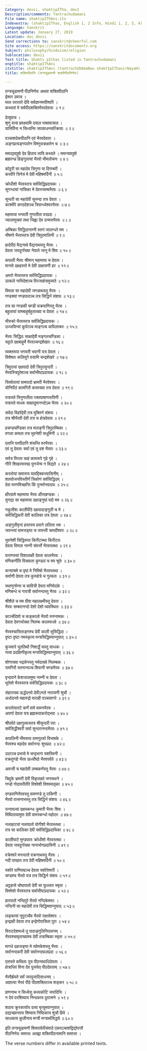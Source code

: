 ```yaml
---
Category: devii, shaktipITha, devI
Description/comments: Tantrachudamani
File name: shaktipIThAni.itx
Indexextra: (shaktipIThas, English 1, 2 Info, Hindi 1, 2, 3, 4)
Language: Sanskrit
Latest update: January 27, 2019
Location: doc_devii
Send corrections to: sanskrit@cheerful.com
Site access: https://sanskritdocuments.org
Subject: philosophy/hinduism/religion
Sublocation: devii
Text title: Shakti pIthas listed in Tantrachudamani
engtitle: shaktipIThAni
itxtitle: shaktipIThAni (tantrachUDAmaNau shaktIpIThanirNayaH)
title: शक्तिपीठानि (तन्त्रचूडामणौ शक्तीपीठनिर्णयः)

---
```

  
 तन्त्रचूडामणौ पीठनिर्णयः अथवा शक्तिपीठानि   
ईश्वर उवाच ।  
मातः परात्परे देवि सर्वज्ञानमयीश्वरि ।  
कथ्यतां मे सर्वपीठशक्तिभैरवदेवताः ॥ १॥  
  
देव्युवाच ।  
शृणु वत्स प्रवक्ष्यामि दयाल भक्तवत्सल ।  
याभिर्विना न सिध्यन्ति जपसाधनसत्क्रियाः ॥ २॥  
  
पञ्चाशदेकपीठानि एवं भैरवदेवताः ।  
अङ्गप्रत्यङ्गपातेन विष्णुचक्रक्षतेन च ॥ ३॥  
  
ममाद्यवपुषो देव हिताय त्वयि कथ्यते । ममान्यवपुषो  
ब्रह्मरन्ध्रं हिङ्गुलायां भैरवो भीमलोचनः ॥ ४॥  
  
कोट्टरी सा महादेव त्रिगुणा या दिगम्बरी ।  
करवीरे त्रिनेत्रं मे देवी महिषमर्दिनी ॥ ५॥  
  
क्रोधीशो भैरवस्तत्र सर्वसिद्धिप्रदायकः ।  
सुगन्धायां नासिका मे देवस्त्र्यम्बभैरवः ॥ ६॥  
  
सुन्दरी सा महादेवी सुनन्दा तत्र देवता ।  
काश्मीरे कण्ठदेशञ्च त्रिसन्ध्येश्वरभैरवः ॥ ७॥  
  
महामाया भगवती गुणातीता वरप्रदा ।  
ज्वालामुख्यां तथा जिह्वा देव उन्मत्तभैरवः ॥ ८॥  
  
अम्बिका सिद्धिदानाम्नी स्तनं जालन्धरे मम ।  
भीषणो भैरवस्तत्र देवी त्रिपुरमालिनी ॥ ९॥  
  
हार्दपीठं वैद्यनाथे वैद्यनाथस्तु भैरवः ।  
देवता जयदुर्गाख्या नेपाले जानु मे शिव ॥ १०॥  
  
कपाली भैरवः श्रीमान् महामाया च देवता ।  
मानसे दक्षहस्तो मे देवी दाक्षायणी हर ॥ ११॥  
  
अमरो भैरवस्तत्र सर्वसिद्धिप्रदायकः ।  
उत्कले नाभिदेशञ्च विरजाक्षेत्रमुच्यते ॥ १२॥  
  
विमला सा महादेवी जगन्नाथस्तु भैरवः ।  
गण्डक्यां गण्डपातञ्च तत्र सिद्धिर्न संशयः ॥ १३॥  
  
तत्र सा गण्डकी चण्डी चक्रपाणिस्तु भैरवः ।  
बहुलायां वामबाहुर्बहुलाख्या च देवता ॥ १४॥  
  
भीरुको भैरवस्तत्र सर्वसिद्धिप्रदायकः ।  
उज्जयिन्यां कूर्परञ्च माङ्गल्य कपिलाम्बरः ॥ १५॥  
  
भैरवः सिद्धिदः साक्षाद्देवी मङ्गलचण्डिका ।  
चट्टले दक्षबाहुर्मे भैरवञ्चन्द्रशेखरः ॥ १६॥  
  
व्यक्तरूपा भगवती भवानी यत्र देवता ।  
विशेषतः कलियुगे वसामि चन्द्रशेखरे ॥ १७॥  
  
त्रिपुरायां दक्षपादो देवी त्रिपुरसुन्दरी ।  
भैरवस्त्रिपुरेशञ्च सर्वाभीष्टप्रदायकः ॥ १८॥  
  
त्रिस्रोतायां वामपादो भ्रामरी भैरवेश्वरः ।  
योनिपीठं कामगिरौ कामाख्या तत्र देवता ॥ १९॥  
  
यत्रास्ते त्रिगुणातीता रक्तपाषाणरूपिणी ।  
यत्रास्ते माधवः साक्षादुमानन्दोऽथ भैरवः ॥ २०॥  
  
सर्वदा विहरेद्देवी तत्र मुक्तिर्न संशयः ।  
तत्र श्रीभैरवी देवी तत्र च क्षेत्रदेवता ॥ २१॥  
  
प्रचण्डचण्डिका तत्र मातङ्गी त्रिपुराम्बिका ।  
वगला कमला तत्र भुवनेशी सधूमिनी ॥ २२॥  
  
एतानि परपीठानि शंसन्ति वरभैरवाः ।  
एवं तु देवताः सर्वा एवं तु दश भैरवाः ॥ २३॥  
  
सर्वत्र विरला चाहं कामरूपे गृहे गृहे ।  
गौरि शिखरमारुह्य पुनर्जन्म न विद्यते ॥ २४॥  
  
करतोयां समारम्य यावद्दिक्करवासिनीम् ।  
शतयोजनविस्तीर्णं त्रिकोणं सर्वसिद्धिदम् ।  
देवा मरणमिच्छन्ति किं पुनर्मानवादयः ॥ २५॥  
  
क्षीरग्रामे महामाया भैरवः क्षीरखण्डकः ।  
युगद्या सा महामाया दक्षाङ्गुष्ठं पदो मम ॥ २६॥  
  
नकुलीशः कालीपीठे दक्षपादाङ्गुली च मे ।  
सर्वसिद्धिकरी देवी कालिका तत्र देवता ॥ २७॥  
  
अङ्गुलीवृन्दं हस्तस्य प्रयागे ललिता भवः ।  
जयन्त्यां वामजङ्घा च जयन्ती क्रमदीश्वरः ॥ २८॥  
  
भुवनेशी सिद्धिरूपा किरीटस्था किरीटतः  
देवता विमला नाम्नी संवर्त्तो भैरवस्तथा ॥ २९॥  
  
वाराणस्यां विशालाक्षी देवता कालभैरवः ।  
मणिकर्णीति विख्याता कुण्डलं च मम श्रुतेः ॥ ३०॥  
  
कन्याश्रमे च पृष्ठं मे निमिषो भैरवस्तथा ।  
सर्वाणी देवता तत्र कुरुक्षेत्रे च गुल्फतः ॥ ३१॥  
  
स्थाणुर्नाम्ना च सावित्री देवता मणिवेदके ।  
मणिबन्धे च गायत्री सर्वानन्दस्तु भैरवः ॥ ३२॥  
  
श्रीशैले च मम ग्रीवा महालक्ष्मीस्तु देवता ।  
भैरवः सम्बरानन्दो देशो देशो व्यवस्थितः ॥ ३३॥  
  
काञ्चीदेशो च कङ्कालो भैरवो रुरुनामकः ।  
देवता देवगर्भाख्या नितम्बः कालमाधवे ॥ ३४॥  
  
भैरवश्चासिताङ्गश्च देवी काली सुसिद्धिदा ।  
दृष्टा दृष्टा नमस्कृत्य मन्त्रसिद्धिमवाप्नुयात् ॥ ३५॥  
  
कुजवारे भूततिथौ निशार्द्धे यस्तु साधकः ।  
नत्वा प्रदक्षिणीकृत्य मन्त्रसिद्धिमवाप्नुयात् ॥ ३६॥  
  
शोणाख्या भद्रसेनस्तु नर्मदाख्ये नितम्बकः ।  
रामगिरौ स्तनान्यञ्च शिवानी चण्डभैरवः ॥ ३७॥  
  
वृन्दावने केशजालमुमा नाम्नी च देवता ।  
भूतेशो भैरवस्तत्र सर्वसिद्धिप्रदायकः ॥ ३८॥  
  
संहाराख्य ऊर्द्धदन्तो देवीऽनले नारायणी श्रुचौ ।  
अधोदन्तो महारुद्रो वाराही पञ्चसागरे ॥ ३९॥  
  
करतोयातटे कर्णे वामे वामनभैरवः ।  
अपर्णा देवता यत्र ब्रह्मरूपाकरोद्भवा ॥ ४०॥  
  
श्रीपर्वते दक्षगुल्फस्तत्र श्रीसुन्दरी परा ।  
सर्वसिद्धीश्वरी सर्वा सुन्दरानन्दभैरवः ॥ ४१॥  
  
कपालिनी भीमरूपा वामगुल्फो विभाषके ।  
भैरवश्च महादेव सर्वानन्दः शुभप्रदः ॥ ४२॥  
  
उदरञ्च प्रभासे मे चन्द्रभागा यशस्विनी ।  
वक्रतुण्डो भैरव ऊर्ध्वोष्ठो भैरवपर्वते ॥ ४३॥  
  
अवन्ती च महादेवी लम्बकर्णस्तु भैरवः ॥ ४४॥  
  
चिवुके भ्रामरी देवी विकृताक्षो जनस्थाने ।  
गण्डो गोदावरीतीरे विश्वेशी विश्वमातृका ॥ ४५॥  
  
दण्डपाणिभैरवस्तु वामगण्डे तु राकिणी ।  
भैरवो वत्सनाभस्तु तत्र सिद्धिर्न संशयः ॥ ४६॥  
  
रत्नावल्यां दक्षस्कन्धः कुमारी भैरवः शिवः ।  
मिथिलायामुमा देवी वामस्कन्धो महोदरः ॥ ४७॥  
  
नलाहाट्यां नलापातो योगीशो भैरवस्तथा ।  
तत्र सा कालिका देवी सर्वसिद्धिप्रदायिका ॥ ४८॥  
  
कालीघाटे मुण्डपातः क्रोधीशो भैरवस्तथा ।  
देवता जयदुर्गाख्या नानाभोगप्रदायिनी ॥ ४९॥  
  
वक्रेश्वरे मनःपातो वक्रनाथस्तु भैरवः ।  
नदी पापहरा तत्र देवी महिषमर्दिनी ॥ ५०॥  
  
यशोरे पाणिपद्मञ्च देवता यशोरेश्वरी ।  
चण्डश्च भैरवो यत्र तत्र सिद्धिर्न संशय ॥ ५१॥  
  
अट्टहासे चोष्ठपातो देवी सा फुल्लरा स्मृता ।  
विश्वेशो भैरवस्तत्र सर्वाभीष्टप्रदायकः ॥ ५२॥  
  
हारपातो नन्दिपुरे भैरवो नन्दिकेश्वरः ।  
नन्दिनी सा महादेवी तत्र सिद्धिमवाप्नुयात् ॥ ५३॥  
  
लङ्कायां नूपुरञ्चैव भैरवो राक्षसेश्वरः ।  
इन्द्राक्षी देवता तत्र इन्द्रेणोपासिता पुरा ॥ ५४॥  
  
विराटदेशमध्ये तु पादाङ्गुलिनिपातनम् ।  
भैरवश्चामृताख्यश्च देवी तत्राम्बिका स्मृता ॥ ५५॥  
  
मागधे दक्षजङ्घा मे व्योमकेशस्तु भैरवः ।  
सर्वानन्दकरी देवी सर्वानन्दफलप्रदा ॥ ५६॥  
  
एतास्ते कथिताः पुत्र पीठनाथाधिदेवताः ।  
क्षेत्राधिपं विना देव पूजयेत् पीठदेवताम् ॥ ५७॥  
  
भैरवैर्ह्रयते सर्वं जपपूजादिसाधनम् ।  
अज्ञात्वा भैरवं पीठे पीठशक्तितञ्च शङ्कर ॥ ५८॥  
  
प्राणनाथ न सिध्येत्तु कल्पकोटि जपादिभिः ।  
न देयं परशिष्याय निन्दकाय दुरात्मने ॥ ५९॥  
  
शठाय क्रूरकार्याय दत्वा मृत्युमवाप्नुयात् ।  
दद्याच्छान्ताय शिष्याय निष्ठिकाय शुचौ प्रिये ।  
साधकाय कुलीनाय मन्त्री मन्त्रार्थसिद्धये ॥ ६०॥  
  
इति तन्त्रचूडामणौ शिवपार्वतीसंवादे एकपऽचाशद्विद्योपत्तौ  
पीठनिर्णयः समाप्तः अतह्वा शक्तिपीठनामानि समाप्ता ।  
  
  
  
The verse numbers differ in available printed texts.  
  
